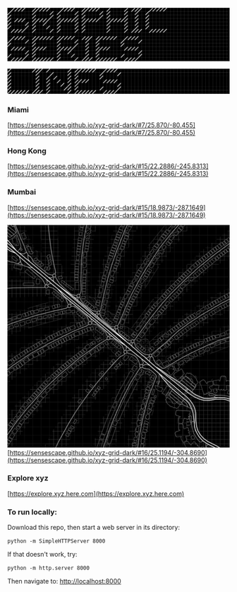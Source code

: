 ![GRAPHIC SERIES](https://raw.githubusercontent.com/sensescape/xyz-grid-dark/master/images/grid-title5.png)

![LINES](https://raw.githubusercontent.com/sensescape/xyz-grid-dark/master/images/grid-title6.png)

### Miami

[https://sensescape.github.io/xyz-grid-dark/#7/25.870/-80.455](https://sensescape.github.io/xyz-grid-dark/#7/25.870/-80.455)

### Hong Kong
[https://sensescape.github.io/xyz-grid-dark/#15/22.2886/-245.8313](https://sensescape.github.io/xyz-grid-dark/#15/22.2886/-245.8313)

### Mumbai
[https://sensescape.github.io/xyz-grid-dark/#15/18.9873/-287.1649](https://sensescape.github.io/xyz-grid-dark/#15/18.9873/-287.1649)

![GRID](https://raw.githubusercontent.com/sensescape/xyz-grid-dark/master/images/xyz-grid-dark-map1.png)
[https://sensescape.github.io/xyz-grid-dark/#16/25.1194/-304.8690](https://sensescape.github.io/xyz-grid-dark/#16/25.1194/-304.8690)

### Explore xyz
[https://explore.xyz.here.com](https://explore.xyz.here.com)

### To run locally:

Download this repo, then start a web server in its directory:

    python -m SimpleHTTPServer 8000
    
If that doesn't work, try:

    python -m http.server 8000
    
Then navigate to: [http://localhost:8000](http://localhost:8000)

